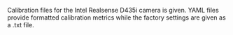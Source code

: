 Calibration files for the Intel Realsense D435i camera is given. YAML files provide formatted calibration metrics while the factory settings are given as a .txt file.  
